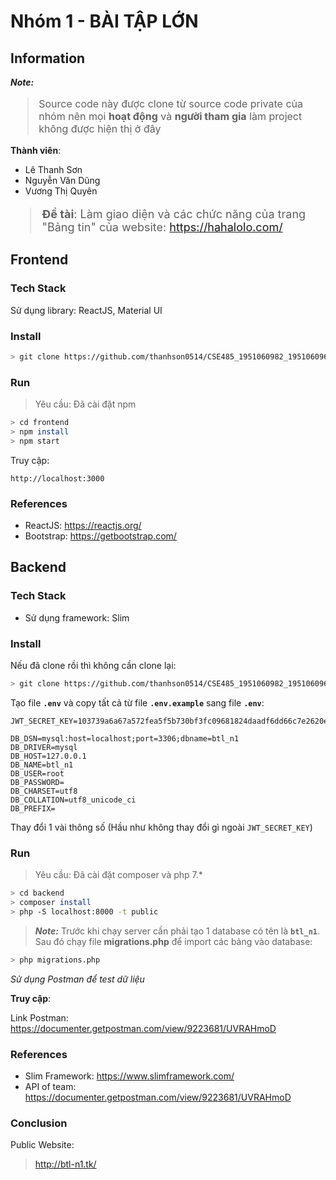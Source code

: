 # Nhóm 1 - BÀI TẬP LỚN

## **Information**

_**Note:**_
<font size="3">

> Source code này được clone từ source code private của nhóm nên mọi **hoạt động** và **người tham gia** làm project không được hiện thị ở đây

</font>

**Thành viên**:

- Lê Thanh Sơn
- Nguyễn Văn Dũng
- Vương Thị Quyên

<font size="4">

> **Đề tài**: Làm giao diện và các chức năng của trang "Bảng tin" của website: https://hahalolo.com/

</font>

## **Frontend**

### **Tech Stack**

Sử dụng library: ReactJS, Material UI

### **Install**

```bash
> git clone https://github.com/thanhson0514/CSE485_1951060982_1951060966_1951060642.git
```

### **Run**

> Yêu cầu: Đã cài đặt npm

```bash
> cd frontend
> npm install
> npm start
```

Truy cập:

```
http://localhost:3000
```

### **References**

- ReactJS: https://reactjs.org/
- Bootstrap: https://getbootstrap.com/

## **Backend**

### **Tech Stack**

- Sử dụng framework: Slim

### **Install**

Nếu đã clone rồi thì không cần clone lại:

```bash
> git clone https://github.com/thanhson0514/CSE485_1951060982_1951060966_1951060642.git
```

Tạo file __`.env`__ và copy tất cả từ file __`.env.example`__ sang file __`.env`__:

```dotenv
JWT_SECRET_KEY=103739a6a67a572fea5f5b730bf3fc09681824daadf6dd66c7e2620e48c6a130cd403be92f2eae4d2a8185065e35e69e

DB_DSN=mysql:host=localhost;port=3306;dbname=btl_n1
DB_DRIVER=mysql
DB_HOST=127.0.0.1
DB_NAME=btl_n1
DB_USER=root
DB_PASSWORD=
DB_CHARSET=utf8
DB_COLLATION=utf8_unicode_ci
DB_PREFIX=
```

Thay đổi 1 vài thông số (Hầu như không thay đổi gì ngoài `JWT_SECRET_KEY`)

### **Run**

> Yêu cầu: Đã cài đặt composer và php 7.\*

```bash
> cd backend
> composer install
> php -S localhost:8000 -t public
```



>*__Note:__* Trước khi chạy server cần phải tạo 1 database có tên là __`btl_n1`__. Sau đó chạy file __migrations.php__ để import các bảng vào database:

```bash
> php migrations.php
```

_Sử dụng Postman để test dữ liệu_

**Truy cập**:

Link Postman:
https://documenter.getpostman.com/view/9223681/UVRAHmoD

### **References**

- Slim Framework: https://www.slimframework.com/
- API of team: https://documenter.getpostman.com/view/9223681/UVRAHmoD

### Conclusion

Public Website:

> http://btl-n1.tk/

